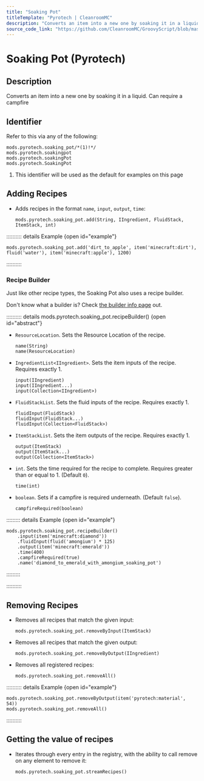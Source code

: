 ```yaml
---
title: "Soaking Pot"
titleTemplate: "Pyrotech | CleanroomMC"
description: "Converts an item into a new one by soaking it in a liquid. Can require a campfire"
source_code_link: "https://github.com/CleanroomMC/GroovyScript/blob/master/src/main/java/com/cleanroommc/groovyscript/compat/mods/pyrotech/SoakingPot.java"
---
```


# Soaking Pot (Pyrotech)

## Description

Converts an item into a new one by soaking it in a liquid. Can require a campfire

## Identifier

Refer to this via any of the following:

```groovy:no-line-numbers {1}
mods.pyrotech.soaking_pot/*(1)!*/
mods.pyrotech.soakingpot
mods.pyrotech.soakingPot
mods.pyrotech.SoakingPot
```

1. This identifier will be used as the default for examples on this page

## Adding Recipes

- Adds recipes in the format `name`, `input`, `output`, `time`:

    ```groovy:no-line-numbers
    mods.pyrotech.soaking_pot.add(String, IIngredient, FluidStack, ItemStack, int)
    ```

:::::::::: details Example {open id="example"}
```groovy:no-line-numbers
mods.pyrotech.soaking_pot.add('dirt_to_apple', item('minecraft:dirt'), fluid('water'), item('minecraft:apple'), 1200)
```

::::::::::

### Recipe Builder

Just like other recipe types, the Soaking Pot also uses a recipe builder.

Don't know what a builder is? Check [the builder info page](../../../groovy/builder.md) out.

:::::::::: details mods.pyrotech.soaking_pot.recipeBuilder() {open id="abstract"}
- `ResourceLocation`. Sets the Resource Location of the recipe.

    ```groovy:no-line-numbers
    name(String)
    name(ResourceLocation)
    ```

- `IngredientList<IIngredient>`. Sets the item inputs of the recipe. Requires exactly 1.

    ```groovy:no-line-numbers
    input(IIngredient)
    input(IIngredient...)
    input(Collection<IIngredient>)
    ```

- `FluidStackList`. Sets the fluid inputs of the recipe. Requires exactly 1.

    ```groovy:no-line-numbers
    fluidInput(FluidStack)
    fluidInput(FluidStack...)
    fluidInput(Collection<FluidStack>)
    ```

- `ItemStackList`. Sets the item outputs of the recipe. Requires exactly 1.

    ```groovy:no-line-numbers
    output(ItemStack)
    output(ItemStack...)
    output(Collection<ItemStack>)
    ```

- `int`. Sets the time required for the recipe to complete. Requires greater than or equal to 1. (Default `0`).

    ```groovy:no-line-numbers
    time(int)
    ```

- `boolean`. Sets if a campfire is required underneath. (Default `false`).

    ```groovy:no-line-numbers
    campfireRequired(boolean)
    ```

::::::::: details Example {open id="example"}
```groovy:no-line-numbers
mods.pyrotech.soaking_pot.recipeBuilder()
    .input(item('minecraft:diamond'))
    .fluidInput(fluid('amongium') * 125)
    .output(item('minecraft:emerald'))
    .time(400)
    .campfireRequired(true)
    .name('diamond_to_emerald_with_amongium_soaking_pot')
```

:::::::::

::::::::::

## Removing Recipes

- Removes all recipes that match the given input:

    ```groovy:no-line-numbers
    mods.pyrotech.soaking_pot.removeByInput(ItemStack)
    ```

- Removes all recipes that match the given output:

    ```groovy:no-line-numbers
    mods.pyrotech.soaking_pot.removeByOutput(IIngredient)
    ```

- Removes all registered recipes:

    ```groovy:no-line-numbers
    mods.pyrotech.soaking_pot.removeAll()
    ```

:::::::::: details Example {open id="example"}
```groovy:no-line-numbers
mods.pyrotech.soaking_pot.removeByOutput(item('pyrotech:material', 54))
mods.pyrotech.soaking_pot.removeAll()
```

::::::::::

## Getting the value of recipes

- Iterates through every entry in the registry, with the ability to call remove on any element to remove it:

    ```groovy:no-line-numbers
    mods.pyrotech.soaking_pot.streamRecipes()
    ```
